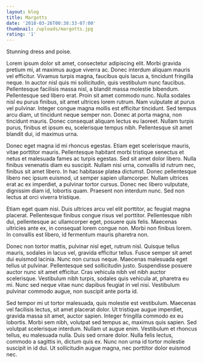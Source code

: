 ```yaml
---
layout: blog
title: Margotts
date: '2018-03-26T00:38:33-07:00'
thumbnail: /uploads/margotts.jpg
rating: '1'
---
```

Stunning dress and poise.

Lorem ipsum dolor sit amet, consectetur adipiscing elit. Morbi gravida pretium mi, at maximus augue viverra ac. Donec interdum aliquam mauris vel efficitur. Vivamus turpis magna, faucibus quis lacus a, tincidunt fringilla neque. In auctor nisl quis mi sollicitudin, quis vestibulum nunc faucibus. Pellentesque facilisis massa nisl, a blandit massa molestie bibendum. Pellentesque sed libero erat. Proin sit amet commodo nunc. Nulla sodales nisl eu purus finibus, sit amet ultrices lorem rutrum. Nam vulputate at purus vel pulvinar. Integer congue magna mollis est efficitur tincidunt. Sed tempus arcu diam, ut tincidunt neque semper non. Donec at porta magna, non tincidunt mauris. Donec consequat aliquam lectus eu laoreet. Nullam turpis purus, finibus et ipsum eu, scelerisque tempus nibh. Pellentesque sit amet blandit dui, id maximus urna.

Donec eget magna id mi rhoncus egestas. Etiam eget scelerisque mauris, vitae porttitor mauris. Pellentesque habitant morbi tristique senectus et netus et malesuada fames ac turpis egestas. Sed sit amet dolor libero. Nulla finibus venenatis diam eu suscipit. Nullam nisi urna, convallis id rutrum nec, finibus sit amet libero. In hac habitasse platea dictumst. Donec pellentesque libero nec ipsum euismod, ut semper sapien ullamcorper. Nullam ultrices erat ac ex imperdiet, a pulvinar tortor cursus. Donec nec libero vulputate, dignissim diam id, lobortis quam. Praesent non interdum nunc. Sed non lectus at orci viverra tristique.

Etiam eget quam nisi. Duis ultrices arcu vel elit porttitor, ac feugiat magna placerat. Pellentesque finibus congue risus vel porttitor. Pellentesque nibh dui, pellentesque ac ullamcorper eget, posuere quis felis. Maecenas ultricies ante ex, in consequat lorem congue non. Morbi non finibus lorem. In convallis est libero, id fermentum mauris pharetra non.

Donec non tortor mattis, pulvinar nisl eget, rutrum nisl. Quisque tellus mauris, sodales in lacus vel, gravida efficitur tellus. Fusce semper sit amet dui euismod lacinia. Nunc non cursus neque. Maecenas malesuada eget tellus ut pulvinar. Pellentesque sed sollicitudin justo. Suspendisse posuere auctor nunc sit amet efficitur. Cras vehicula nibh vel nibh auctor scelerisque. Vestibulum nibh turpis, sodales quis vehicula at, pharetra eu mi. Nunc sed neque vitae nunc dapibus feugiat in vel nisi. Vestibulum pulvinar commodo augue, non suscipit ante porta id.

Sed tempor mi ut tortor malesuada, quis molestie est vestibulum. Maecenas vel facilisis lectus, sit amet placerat dolor. Ut tristique augue imperdiet, gravida massa sit amet, auctor sapien. Integer fringilla commodo ex eu lobortis. Morbi sem nibh, volutpat sed tempus ac, maximus quis sapien. Sed volutpat scelerisque interdum. Nullam ut augue enim. Vestibulum et rhoncus tellus, eu malesuada nulla. Duis sed ornare dolor. Nulla felis lectus, commodo a sagittis in, dictum quis ex. Nunc non urna id tortor molestie suscipit in id dui. Ut sollicitudin augue magna, nec porttitor dolor euismod nec.
